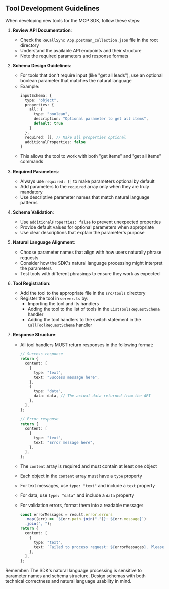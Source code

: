 ## Tool Development Guidelines

When developing new tools for the MCP SDK, follow these steps:

1. **Review API Documentation**:

   - Check the `ReCallSync App.postman_collection.json` file in the root directory
   - Understand the available API endpoints and their structure
   - Note the required parameters and response formats

2. **Schema Design Guidelines**:

   - For tools that don't require input (like "get all leads"), use an optional boolean parameter that matches the natural language
   - Example:
     ```typescript
     inputSchema: {
       type: "object",
       properties: {
         all: {
           type: "boolean",
           description: "Optional parameter to get all items",
           default: true
         }
       },
       required: [], // Make all properties optional
       additionalProperties: false
     }
     ```
   - This allows the tool to work with both "get items" and "get all items" commands

3. **Required Parameters**:

   - Always use `required: []` to make parameters optional by default
   - Add parameters to the `required` array only when they are truly mandatory
   - Use descriptive parameter names that match natural language patterns

4. **Schema Validation**:

   - Use `additionalProperties: false` to prevent unexpected properties
   - Provide default values for optional parameters when appropriate
   - Use clear descriptions that explain the parameter's purpose

5. **Natural Language Alignment**:

   - Choose parameter names that align with how users naturally phrase requests
   - Consider how the SDK's natural language processing might interpret the parameters
   - Test tools with different phrasings to ensure they work as expected

6. **Tool Registration**:

   - Add the tool to the appropriate file in the `src/tools` directory
   - Register the tool in `server.ts` by:
     - Importing the tool and its handlers
     - Adding the tool to the list of tools in the `ListToolsRequestSchema` handler
     - Adding the tool handlers to the switch statement in the `CallToolRequestSchema` handler

7. **Response Structure**:

   - All tool handlers MUST return responses in the following format:

     ```typescript
     // Success response
     return {
       content: [
         {
           type: "text",
           text: "Success message here",
         },
         {
           type: "data",
           data: data, // The actual data returned from the API
         },
       ],
     };

     // Error response
     return {
       content: [
         {
           type: "text",
           text: "Error message here",
         },
       ],
     };
     ```

   - The `content` array is required and must contain at least one object
   - Each object in the `content` array must have a `type` property
   - For text messages, use `type: "text"` and include a `text` property
   - For data, use `type: "data"` and include a `data` property
   - For validation errors, format them into a readable message:
     ```typescript
     const errorMessages = result.error.errors
       .map((err) => `${err.path.join(".")}: ${err.message}`)
       .join(", ");
     return {
       content: [
         {
           type: "text",
           text: `Failed to process request: ${errorMessages}. Please provide the missing or incorrect information.`,
         },
       ],
     };
     ```

Remember: The SDK's natural language processing is sensitive to parameter names and schema structure. Design schemas with both technical correctness and natural language usability in mind.

